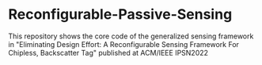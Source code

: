 # Reconfigurable-Passive-Sensing
This repository shows the core code of the generalized sensing framework in "Eliminating Design Effort: A Reconfigurable Sensing Framework For Chipless, Backscatter Tag" published at ACM/IEEE IPSN2022
